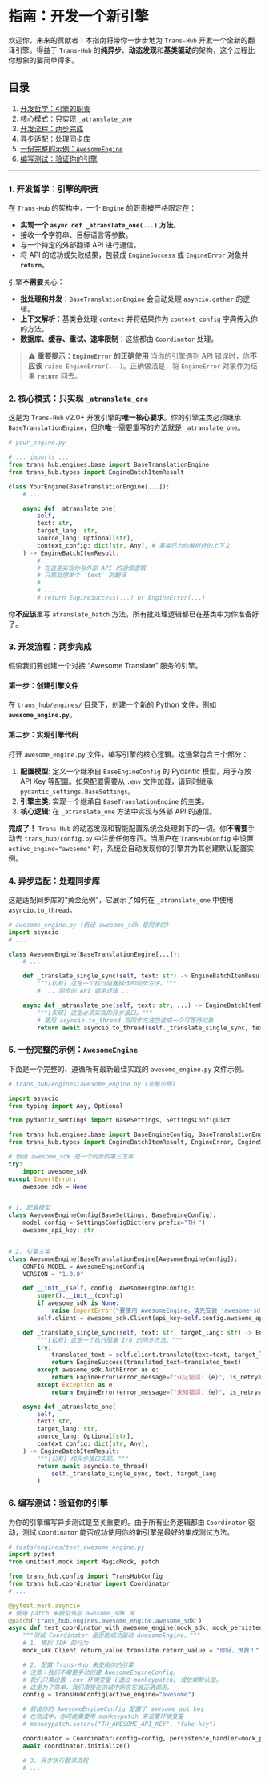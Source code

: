 # 指南：开发一个新引擎

欢迎你，未来的贡献者！本指南将带你一步步地为 `Trans-Hub` 开发一个全新的翻译引擎。得益于 `Trans-Hub` 的**纯异步**、**动态发现**和**基类驱动**的架构，这个过程比你想象的要简单得多。

## 目录

1. [开发哲学：引擎的职责](#1-开发哲学引擎的职责)
2. [核心模式：只实现 `_atranslate_one`](#2-核心模式只实现-_atranslate_one)
3. [开发流程：两步完成](#3-开发流程两步完成)
4. [异步适配：处理同步库](#4-异步适配处理同步库)
5. [一份完整的示例：`AwesomeEngine`](#5-一份完整的示例awesomeengine)
6. [编写测试：验证你的引擎](#6-编写测试验证你的引擎)

---

### **1. 开发哲学：引擎的职责**

在 `Trans-Hub` 的架构中，一个 `Engine` 的职责被严格限定在：

- **实现一个 `async def _atranslate_one(...)` 方法**。
- 接收**一个**字符串、目标语言等参数。
- 与一个特定的外部翻译 API 进行通信。
- 将 API 的成功或失败结果，包装成 `EngineSuccess` 或 `EngineError` 对象并 **`return`**。

引擎**不需要**关心：

- **批处理和并发**：`BaseTranslationEngine` 会自动处理 `asyncio.gather` 的逻辑。
- **上下文解析**：基类会处理 `context` 并将结果作为 `context_config` 字典传入你的方法。
- **数据库、缓存、重试、速率限制**：这些都由 `Coordinator` 处理。

> ⚠️ **重要提示：`EngineError` 的正确使用**
> 当你的引擎遇到 API 错误时，你**不应该** `raise EngineError(...)`。正确做法是，将 `EngineError` 对象作为结果 **`return`** 回去。

### **2. 核心模式：只实现 `_atranslate_one`**

这是为 `Trans-Hub` v2.0+ 开发引擎的**唯一核心要求**。你的引擎主类必须继承 `BaseTranslationEngine`，但你**唯一**需要重写的方法就是 `_atranslate_one`。

```python
# your_engine.py

# ... imports ...
from trans_hub.engines.base import BaseTranslationEngine
from trans_hub.types import EngineBatchItemResult

class YourEngine(BaseTranslationEngine[...]):
    # ...

    async def _atranslate_one(
        self,
        text: str,
        target_lang: str,
        source_lang: Optional[str],
        context_config: dict[str, Any], # 基类已为你解析好的上下文
    ) -> EngineBatchItemResult:
        #
        # 在这里实现你与外部 API 的通信逻辑
        # 只需处理单个 `text` 的翻译
        #
        # ...
        # return EngineSuccess(...) or EngineError(...)
```

你**不应该**重写 `atranslate_batch` 方法，所有批处理逻辑都已在基类中为你准备好了。

### **3. 开发流程：两步完成**

假设我们要创建一个对接 “Awesome Translate” 服务的引擎。

#### **第一步：创建引擎文件**

在 `trans_hub/engines/` 目录下，创建一个新的 Python 文件，例如 **`awesome_engine.py`**。

#### **第二步：实现引擎代码**

打开 `awesome_engine.py` 文件，编写引擎的核心逻辑。这通常包含三个部分：

1.  **配置模型**: 定义一个继承自 `BaseEngineConfig` 的 Pydantic 模型，用于存放 API Key 等配置。如果配置需要从 `.env` 文件加载，请同时继承 `pydantic_settings.BaseSettings`。
2.  **引擎主类**: 实现一个继承自 `BaseTranslationEngine` 的主类。
3.  **核心逻辑**: 在 `_atranslate_one` 方法中实现与外部 API 的通信。

**完成了！** `Trans-Hub` 的动态发现和智能配置系统会处理剩下的一切。你**不需要**手动去 `trans_hub/config.py` 中注册任何东西。当用户在 `TransHubConfig` 中设置 `active_engine="awesome"` 时，系统会自动发现你的引擎并为其创建默认配置实例。

### **4. 异步适配：处理同步库**

这是适配同步库的“黄金范例”，它展示了如何在 `_atranslate_one` 中使用 `asyncio.to_thread`。

```python
# awesome_engine.py (假设 awesome_sdk 是同步的)
import asyncio
# ...

class AwesomeEngine(BaseTranslationEngine[...]):
    # ...

    def _translate_single_sync(self, text: str) -> EngineBatchItemResult:
        """[私有] 这是一个执行阻塞操作的同步方法。"""
        # ... 同步的 API 调用逻辑 ...

    async def _atranslate_one(self, text: str, ...) -> EngineBatchItemResult:
        """[实现] 这是必须实现的异步接口。"""
        # 使用 asyncio.to_thread 将同步方法包装成一个可等待对象
        return await asyncio.to_thread(self._translate_single_sync, text)
```

### **5. 一份完整的示例：`AwesomeEngine`**

下面是一个完整的、遵循所有最新最佳实践的 `awesome_engine.py` 文件示例。

```python
# trans_hub/engines/awesome_engine.py (完整示例)

import asyncio
from typing import Any, Optional

from pydantic_settings import BaseSettings, SettingsConfigDict

from trans_hub.engines.base import BaseEngineConfig, BaseTranslationEngine
from trans_hub.types import EngineBatchItemResult, EngineError, EngineSuccess

# 假设 awesome_sdk 是一个同步的第三方库
try:
    import awesome_sdk
except ImportError:
    awesome_sdk = None


# 1. 配置模型
class AwesomeEngineConfig(BaseSettings, BaseEngineConfig):
    model_config = SettingsConfigDict(env_prefix="TH_")
    awesome_api_key: str


# 2. 引擎主类
class AwesomeEngine(BaseTranslationEngine[AwesomeEngineConfig]):
    CONFIG_MODEL = AwesomeEngineConfig
    VERSION = "1.0.0"

    def __init__(self, config: AwesomeEngineConfig):
        super().__init__(config)
        if awesome_sdk is None:
            raise ImportError("要使用 AwesomeEngine，请先安装 'awesome-sdk' 库")
        self.client = awesome_sdk.Client(api_key=self.config.awesome_api_key)

    def _translate_single_sync(self, text: str, target_lang: str) -> EngineBatchItemResult:
        """[私有] 这是一个执行阻塞 I/O 的同步方法。"""
        try:
            translated_text = self.client.translate(text=text, target_language=target_lang)
            return EngineSuccess(translated_text=translated_text)
        except awesome_sdk.AuthError as e:
            return EngineError(error_message=f"认证错误: {e}", is_retryable=False)
        except Exception as e:
            return EngineError(error_message=f"未知错误: {e}", is_retryable=True)

    async def _atranslate_one(
        self,
        text: str,
        target_lang: str,
        source_lang: Optional[str],
        context_config: dict[str, Any],
    ) -> EngineBatchItemResult:
        """[公有] 纯异步接口实现。"""
        return await asyncio.to_thread(
            self._translate_single_sync, text, target_lang
        )
```

### **6. 编写测试：验证你的引擎**

为你的引擎编写异步测试是至关重要的。由于所有业务逻辑都由 `Coordinator` 驱动，测试 `Coordinator` 能否成功使用你的新引擎是最好的集成测试方法。

```python
# tests/engines/test_awesome_engine.py
import pytest
from unittest.mock import MagicMock, patch

from trans_hub.config import TransHubConfig
from trans_hub.coordinator import Coordinator
# ...

@pytest.mark.asyncio
# 使用 patch 来模拟外部 awesome_sdk 库
@patch('trans_hub.engines.awesome_engine.awesome_sdk')
async def test_coordinator_with_awesome_engine(mock_sdk, mock_persistence_handler):
    """测试 Coordinator 是否能成功驱动 AwesomeEngine。"""
    # 1. 模拟 SDK 的行为
    mock_sdk.Client.return_value.translate.return_value = "你好，世界！"

    # 2. 配置 Trans-Hub 来使用你的引擎
    # 注意：我们不需要手动创建 AwesomeEngineConfig。
    # 我们只需设置 .env 环境变量 (通过 monkeypatch) 或依赖默认值。
    # 这里为了简单，我们直接在测试中断言它被正确调用。
    config = TransHubConfig(active_engine="awesome")

    # 假设你的 AwesomeEngineConfig 配置了 awesome_api_key
    # 在测试中，你可能需要用 monkeypatch 来设置环境变量
    # monkeypatch.setenv("TH_AWESOME_API_KEY", "fake-key")

    coordinator = Coordinator(config=config, persistence_handler=mock_persistence_handler)
    await coordinator.initialize()

    # 3. 异步执行翻译流程
    # ...
```
